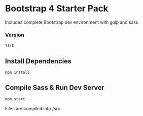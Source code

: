 # Bootstrap 4 Starter Pack 

Includes complete Bootstrap dev environment with gulp and sass


### Version

1.0.0

## Install Dependencies

```bash
npm install 
```

## Compile Sass & Run Dev Server

```bash
npm start
```

Files are compiled into /src
